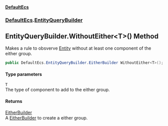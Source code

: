 #### [DefaultEcs](index.md 'index')
### [DefaultEcs](index.md#DefaultEcs 'DefaultEcs').[EntityQueryBuilder](EntityQueryBuilder.md 'DefaultEcs.EntityQueryBuilder')
## EntityQueryBuilder.WithoutEither&lt;T&gt;() Method
Makes a rule to obsverve [Entity](Entity.md 'DefaultEcs.Entity') without at least one component of the either group.  
```csharp
public DefaultEcs.EntityQueryBuilder.EitherBuilder WithoutEither<T>();
```
#### Type parameters
<a name='DefaultEcs_EntityQueryBuilder_WithoutEither_T_()_T'></a>
`T`  
The type of component to add to the either group.
  
#### Returns
[EitherBuilder](EntityQueryBuilder_EitherBuilder.md 'DefaultEcs.EntityQueryBuilder.EitherBuilder')  
A [EitherBuilder](EntityQueryBuilder_EitherBuilder.md 'DefaultEcs.EntityQueryBuilder.EitherBuilder') to create a either group.
